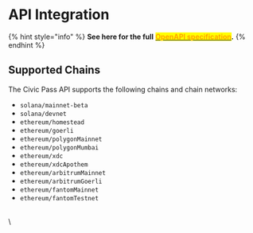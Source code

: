 # API Integration

{% hint style="info" %}
**See here for the full** [<mark style="color:orange;">**OpenAPI specification**</mark>](https://civicteam.github.io/openapi-docs/)**.**
{% endhint %}

## Supported Chains

The Civic Pass API supports the following chains and chain networks:

* `solana/mainnet-beta`
* `solana/devnet`
* `ethereum/homestead`
* `ethereum/goerli`
* `ethereum/polygonMainnet`
* `ethereum/polygonMumbai`
* `ethereum/xdc`
* `ethereum/xdcApothem`
* `ethereum/arbitrumMainnet`
* `ethereum/arbitrumGoerli`
* `ethereum/fantomMainnet`
* `ethereum/fantomTestnet`

\
\
